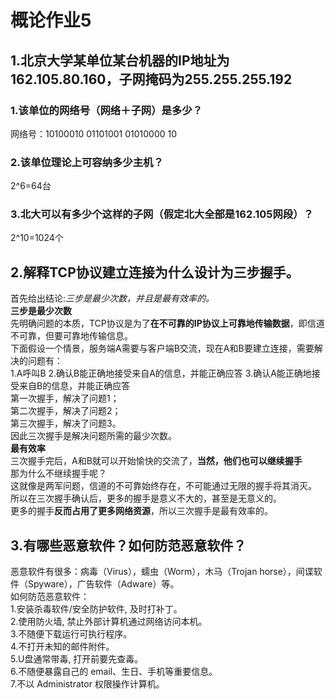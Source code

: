 # 概论作业5
## 1.北京大学某单位某台机器的IP地址为162.105.80.160，子网掩码为255.255.255.192
### 1.该单位的网络号（网络＋子网）是多少？
网络号：10100010 01101001 01010000 10
### 2.该单位理论上可容纳多少主机？
2^6=64台
### 3.北大可以有多少个这样的子网（假定北大全部是162.105网段）？
2^10=1024个
## 2.解释TCP协议建立连接为什么设计为三步握手。
首先给出结论:*三步是最少次数，并且是最有效率的。*  
**三步是最少次数**  
先明确问题的本质，TCP协议是为了**在不可靠的IP协议上可靠地传输数据**，即信道不可靠，但要可靠地传输信息。  
下面假设一个情景，服务端A需要与客户端B交流，现在A和B要建立连接，需要解决的问题有：  
1.A呼叫B  2.确认B能正确地接受来自A的信息，并能正确应答  3.确认A能正确地接受来自B的信息，并能正确应答  
第一次握手，解决了问题1；  
第二次握手，解决了问题2；  
第三次握手，解决了问题3。  
因此三次握手是解决问题所需的最少次数。  
**最有效率**  
三次握手完后，A和B就可以开始愉快的交流了，**当然，他们也可以继续握手**  
那为什么不继续握手呢？  
这就像是两军问题，信道的不可靠始终存在，不可能通过无限的握手将其消灭。  
所以在三次握手确认后，更多的握手是意义不大的，甚至是无意义的。  
更多的握手**反而占用了更多网络资源**，所以三次握手是最有效率的。  
## 3.有哪些恶意软件？如何防范恶意软件？
恶意软件有很多：病毒（Virus），蠕虫（Worm），木马（Trojan horse），间谍软件（Spyware），广告软件（Adware）等。  
如何防范恶意软件：  
1.安装杀毒软件/安全防护软件, 及时打补丁。  
2.使用防火墙, 禁止外部计算机通过网络访问本机。  
3.不随便下载运行可执行程序。  
4.不打开未知的邮件附件。  
5.U盘通常带毒, 打开前要先查毒。  
6.不随便暴露自己的 email、生日、手机等重要信息。  
7.不以 Administrator 权限操作计算机。
